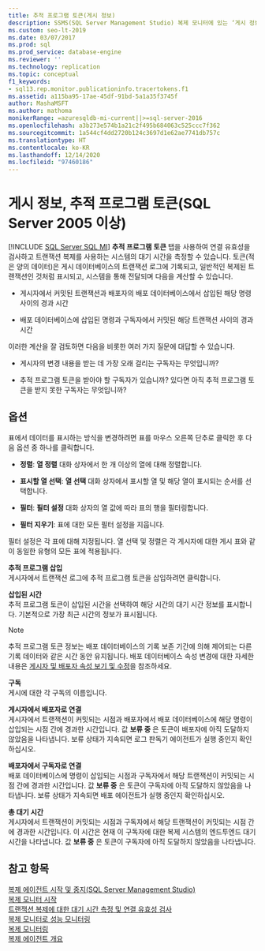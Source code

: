 ```yaml
---
title: 추적 프로그램 토큰(게시 정보)
description: SSMS(SQL Server Management Studio) 복제 모니터에 있는 ‘게시 정보’ 페이지의 ‘추적 프로그램 토큰’ 탭에 대한 설명입니다.
ms.custom: seo-lt-2019
ms.date: 03/07/2017
ms.prod: sql
ms.prod_service: database-engine
ms.reviewer: ''
ms.technology: replication
ms.topic: conceptual
f1_keywords:
- sql13.rep.monitor.publicationinfo.tracertokens.f1
ms.assetid: a115ba95-17ae-45df-91bd-5a1a35f3745f
author: MashaMSFT
ms.author: mathoma
monikerRange: =azuresqldb-mi-current||>=sql-server-2016
ms.openlocfilehash: a3b273e574b1a21c2f495b684063c525ccc7f362
ms.sourcegitcommit: 1a544cf4dd2720b124c3697d1e62ae7741db757c
ms.translationtype: HT
ms.contentlocale: ko-KR
ms.lasthandoff: 12/14/2020
ms.locfileid: "97460186"
---
```

# <a name="publication-information-tracer-tokens-sql-server-2005-and-later"></a>게시 정보, 추적 프로그램 토큰(SQL Server 2005 이상)
[!INCLUDE [SQL Server SQL MI](../../includes/applies-to-version/sql-asdbmi.md)]
  **추적 프로그램 토큰** 탭을 사용하여 연결 유효성을 검사하고 트랜잭션 복제를 사용하는 시스템의 대기 시간을 측정할 수 있습니다. 토큰(적은 양의 데이터)은 게시 데이터베이스의 트랜잭션 로그에 기록되고, 일반적인 복제된 트랜잭션인 것처럼 표시되고, 시스템을 통해 전달되며 다음을 계산할 수 있습니다.  
  
-   게시자에서 커밋된 트랜잭션과 배포자의 배포 데이터베이스에서 삽입된 해당 명령 사이의 경과 시간  
  
-   배포 데이터베이스에 삽입된 명령과 구독자에서 커밋된 해당 트랜잭션 사이의 경과 시간  
  
 이러한 계산을 잘 검토하면 다음을 비롯한 여러 가지 질문에 대답할 수 있습니다.  
  
-   게시자의 변경 내용을 받는 데 가장 오래 걸리는 구독자는 무엇입니까?  
  
-   추적 프로그램 토큰을 받아야 할 구독자가 있습니까? 있다면 아직 추적 프로그램 토큰을 받지 못한 구독자는 무엇입니까?  
  
## <a name="options"></a>옵션  
 표에서 데이터를 표시하는 방식을 변경하려면 표를 마우스 오른쪽 단추로 클릭한 후 다음 옵션 중 하나를 클릭합니다.  
  
-   **정렬**: **열 정렬** 대화 상자에서 한 개 이상의 열에 대해 정렬합니다.  
  
-   **표시할 열 선택**: **열 선택** 대화 상자에서 표시할 열 및 해당 열이 표시되는 순서를 선택합니다.  
  
-   **필터**: **필터 설정** 대화 상자의 열 값에 따라 표의 행을 필터링합니다.  
  
-   **필터 지우기**: 표에 대한 모든 필터 설정을 지웁니다.  
  
 필터 설정은 각 표에 대해 지정됩니다. 열 선택 및 정렬은 각 게시자에 대한 게시 표와 같이 동일한 유형의 모든 표에 적용됩니다.  
  
 **추적 프로그램 삽입**  
 게시자에서 트랜잭션 로그에 추적 프로그램 토큰을 삽입하려면 클릭합니다.  
  
 **삽입된 시간**  
 추적 프로그램 토큰이 삽입된 시간을 선택하여 해당 시간의 대기 시간 정보를 표시합니다. 기본적으로 가장 최근 시간의 정보가 표시됩니다.  
  
> [!NOTE]  
>  추적 프로그램 토큰 정보는 배포 데이터베이스의 기록 보존 기간에 의해 제어되는 다른 기록 데이터와 같은 시간 동안 유지됩니다. 배포 데이터베이스 속성 변경에 대한 자세한 내용은 [게시자 및 배포자 속성 보기 및 수정](../../relational-databases/replication/view-and-modify-distributor-and-publisher-properties.md)을 참조하세요.  
  
 **구독**  
 게시에 대한 각 구독의 이름입니다.  
  
 **게시자에서 배포자로 연결**  
 게시자에서 트랜잭션이 커밋되는 시점과 배포자에서 배포 데이터베이스에 해당 명령이 삽입되는 시점 간에 경과한 시간입니다. 값 **보류 중** 은 토큰이 배포자에 아직 도달하지 않았음을 나타냅니다. 보류 상태가 지속되면 로그 판독기 에이전트가 실행 중인지 확인하십시오.  
  
 **배포자에서 구독자로 연결**  
 배포 데이터베이스에 명령이 삽입되는 시점과 구독자에서 해당 트랜잭션이 커밋되는 시점 간에 경과한 시간입니다. 값 **보류 중** 은 토큰이 구독자에 아직 도달하지 않았음을 나타냅니다. 보류 상태가 지속되면 배포 에이전트가 실행 중인지 확인하십시오.  
  
 **총 대기 시간**  
 게시자에서 트랜잭션이 커밋되는 시점과 구독자에서 해당 트랜잭션이 커밋되는 시점 간에 경과한 시간입니다. 이 시간은 현재 이 구독자에 대한 복제 시스템의 엔드투엔드 대기 시간을 나타냅니다. 값 **보류 중** 은 토큰이 구독자에 아직 도달하지 않았음을 나타냅니다.  
  
## <a name="see-also"></a>참고 항목  
 [복제 에이전트 시작 및 중지&#40;SQL Server Management Studio&#41;](../../relational-databases/replication/agents/start-and-stop-a-replication-agent-sql-server-management-studio.md)   
 [복제 모니터 시작](../../relational-databases/replication/monitor/start-the-replication-monitor.md)   
 [트랜잭션 복제에 대한 대기 시간 측정 및 연결 유효성 검사](../../relational-databases/replication/monitor/measure-latency-and-validate-connections-for-transactional-replication.md)   
 [복제 모니터로 성능 모니터링](../../relational-databases/replication/monitor/monitor-performance-with-replication-monitor.md)   
 [복제 모니터링](../../relational-databases/replication/monitor/monitoring-replication.md)   
 [복제 에이전트 개요](../../relational-databases/replication/agents/replication-agents-overview.md)  
  
  
